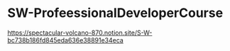 # SW-ProfeessionalDeveloperCourse 
https://spectacular-volcano-870.notion.site/S-W-bc738b186fd845eda636e38891e34eca

